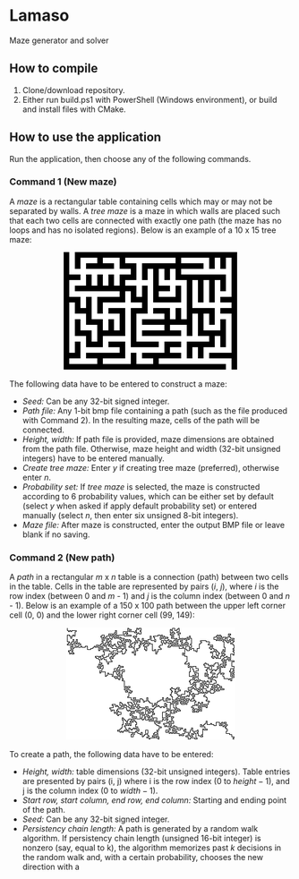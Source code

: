 # Lamaso
Maze generator and solver
## How to compile
1. Clone/download repository.
2. Either run build.ps1 with PowerShell (Windows environment), or build and install files with CMake.
## How to use the application
Run the application, then choose any of the following commands.
### Command 1 (New maze)
A *maze* is a rectangular table containing cells which may or may not be separated by walls. A *tree maze* is a maze in which walls are placed such that each two cells are connected with exactly one path (the maze has no loops and has no isolated regions). Below is an example of a 10 x 15 tree maze:

<p align="center">
<img src="example/Maze10x15.bmp"/>
</p>

The following data have to be entered to construct a maze:
- *Seed:* Can be any 32-bit signed integer.
- *Path file:* Any 1-bit bmp file containing a path (such as the file produced with Command 2). In the resulting maze, cells of the path will be connected.
- *Height, width:* If path file is provided, maze dimensions are obtained from the path file. Otherwise, maze height and width (32-bit unsigned integers) have to be entered manually.
- *Create tree maze:* Enter *y* if creating tree maze (preferred), otherwise enter *n*.
- *Probability set:* If *tree maze* is selected, the maze is constructed according to 6 probability values, which can be either set by default (select *y* when asked if apply default probability set) or entered manually (select *n*, then enter six unsigned 8-bit integers).
- *Maze file:* After maze is constructed, enter the output BMP file or leave blank if no saving.
### Command 2 (New path)
A *path* in a rectangular *m* x *n* table is a connection (path) between two cells in the table. Cells in the table are represented by pairs (*i*, *j*), where *i* is the row index (between 0 and *m* - 1) and *j* is the column index (between 0 and *n* - 1). Below is an example of a 150 x 100 path between the upper left corner cell (0, 0) and the lower right corner cell (99, 149):

<p align="center">
<img src="example/Path100x150.bmp"/>
</p>

To create a path, the following data have to be entered:
- *Height, width:* table dimensions (32-bit unsigned integers). Table entries are presented by pairs (i, j) where i is the row index ($0$ to $height - 1$), and j is the column index ($0$ to $width - 1$).
- *Start row, start column, end row, end column:* Starting and ending point of the path.
- *Seed:* Can be any 32-bit signed integer.
- *Persistency chain length:* A path is generated by a random walk algorithm. If persistency chain length (unsigned 16-bit integer) is nonzero (say, equal to k), the algorithm memorizes past $k$ decisions in the random walk and, with a certain probability, chooses the new direction with a
